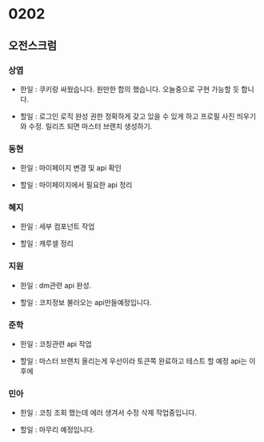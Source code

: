 # 0202

## 오전스크럼

### 상엽

- 한일 : 쿠키랑 싸웠습니다. 원만한 합의 했습니다. 오늘중으로 구현 가능할 듯 합니다.

- 할일 : 로그인 로직 완성 권한 정확하게 갖고 있을 수 있게 하고 프로필 사진 띄우기와 수정. 릴리즈 되면 마스터 브랜치 생성하기.

### 동현

- 한일 : 마이페이지 변경 및 api 확인

- 할일 : 마이페이지에서 필요한 api 정리

### 혜지

- 한일 : 세부 컴포넌트 작업

- 할일 : 캐루셀 정리

### 지원

- 한일 : dm관련 api 완성. 

- 할일 : 코치정보 불러오는 api만들예정입니다.

### 준학

- 한일 : 코칭관련 api 작업

- 할일 : 마스터 브랜치 올리는게 우선이라 토큰쪽 완료하고 테스트 할 예정 api는 이후에

### 민아

- 한일 : 코칭 조회 했는데 에러 생겨서 수정 삭제 작업중입니다.

- 할일 : 마무리 예정입니다.